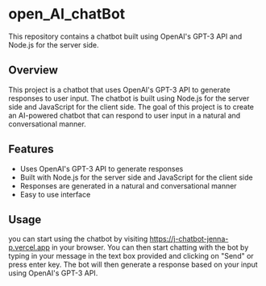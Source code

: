 # open_AI_chatBot
This repository contains a chatbot built using OpenAI's GPT-3 API and Node.js for the server side. 

## Overview 
This project is a chatbot that uses OpenAI's GPT-3 API to generate responses to user input. The chatbot is built using Node.js for the server side and JavaScript for the client side. The goal of this project is to create an AI-powered chatbot that can respond to user input in a natural and conversational manner. 

## Features 
* Uses OpenAI's GPT-3 API to generate responses 
* Built with Node.js for the server side and JavaScript for the client side 
* Responses are generated in a natural and conversational manner 
* Easy to use interface 

## Usage 
you can start using the chatbot by visiting https://j-chatbot-jenna-p.vercel.app in your browser. 
You can then start chatting with the bot by typing in your message in the text box provided and clicking on "Send" or press enter key. 
The bot will then generate a response based on your input using OpenAI's GPT-3 API.
